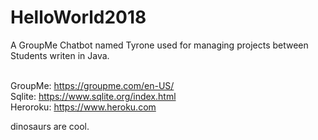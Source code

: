 # HelloWorld2018

A GroupMe Chatbot named Tyrone used for managing projects between Students writen in Java.




<br>GroupMe: https://groupme.com/en-US/
<br>Sqlite: https://www.sqlite.org/index.html
<br>Heroroku: https://www.heroku.com

dinosaurs are cool.
